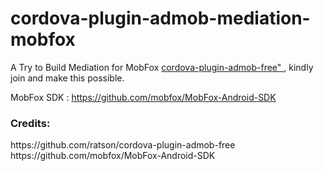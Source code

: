 # cordova-plugin-admob-mediation-mobfox
A Try to Build Mediation for MobFox
<a href='https://github.com/ratson/cordova-plugin-admob-free'>
  cordova-plugin-admob-free"
</a>, kindly join and make this possible.

MobFox SDK : https://github.com/mobfox/MobFox-Android-SDK

<h3>Credits:</h3>
https://github.com/ratson/cordova-plugin-admob-free
<br>
https://github.com/mobfox/MobFox-Android-SDK
